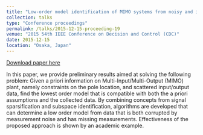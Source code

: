 ```yaml
---
title: "Low-order model identification of MIMO systems from noisy and incomplete data"
collection: talks
type: "Conference proceedings"
permalink: /talks/2015-12-15-proceeding-19
venue: "2015 54th IEEE Conference on Decision and Control (CDC)"
date: 2015-12-15
location: "Osaka, Japan"
---
```


[Download paper here](https://ieeexplore.ieee.org/document/7402846)

In this paper, we provide preliminary results aimed at solving the following problem: Given a priori information on Multi-Input/Multi-Output (MIMO) plant, namely constraints on the pole location, and scattered input/output data, find the lowest order model that is compatible with both the a priori assumptions and the collected data. By combining concepts from signal sparsification and subspace identification, algorithms are developed that can determine a low order model from data that is both corrupted by measurement noise and has missing measurements. Effectiveness of the proposed approach is shown by an academic example.

